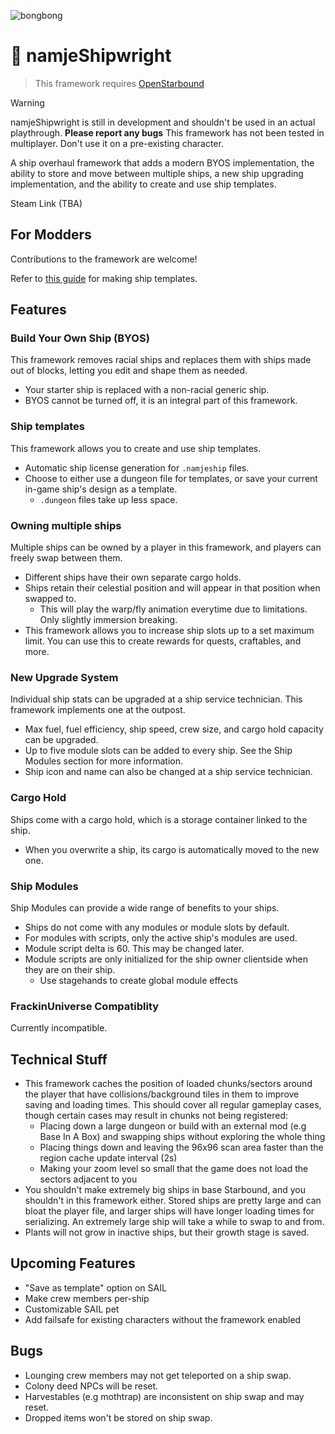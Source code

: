![bongbong](https://i.imgur.com/FN9fjwi.gif)
# 🚀 namjeShipwright
> This framework requires [OpenStarbound](https://github.com/OpenStarbound/OpenStarbound)

> [!WARNING]
> namjeShipwright is still in development and shouldn't be used in an actual playthrough. **Please report any bugs**
> This framework has not been tested in multiplayer.
> Don't use it on a pre-existing character.

A ship overhaul framework that adds a modern BYOS implementation, the ability to store and move between multiple ships, a new ship upgrading implementation, and the ability to create and use ship templates.

Steam Link (TBA)

## For Modders
Contributions to the framework are welcome!

Refer to [this guide](https://github.com/namje0/namje_shipwright/blob/main/namje_ships/making_ships.md) for making ship templates.

## Features
### Build Your Own Ship (BYOS)
This framework removes racial ships and replaces them with ships made out of blocks, letting you edit and shape them as needed.
- Your starter ship is replaced with a non-racial generic ship.
- BYOS cannot be turned off, it is an integral part of this framework.
### Ship templates
This framework allows you to create and use ship templates.
- Automatic ship license generation for `.namjeship` files.
- Choose to either use a dungeon file for templates, or save your current in-game ship's design as a template.
    - `.dungeon` files take up less space.
### Owning multiple ships
Multiple ships can be owned by a player in this framework, and players can freely swap between them.
- Different ships have their own separate cargo holds.
- Ships retain their celestial position and will appear in that position when swapped to.
    - This will play the warp/fly animation everytime due to limitations. Only slightly immersion breaking.
- This framework allows you to increase ship slots up to a set maximum limit. You can use this to create rewards for quests, craftables, and more.
### New Upgrade System
Individual ship stats can be upgraded at a ship service technician. This framework implements one at the outpost.
- Max fuel, fuel efficiency, ship speed, crew size, and cargo hold capacity can be upgraded.
- Up to five module slots can be added to every ship. See the Ship Modules section for more information.
- Ship icon and name can also be changed at a ship service technician.
### Cargo Hold
Ships come with a cargo hold, which is a storage container linked to the ship.
- When you overwrite a ship, its cargo is automatically moved to the new one.
### Ship Modules
Ship Modules can provide a wide range of benefits to your ships.
- Ships do not come with any modules or module slots by default.
- For modules with scripts, only the active ship's modules are used.
- Module script delta is 60. This may be changed later.
- Module scripts are only initialized for the ship owner clientside when they are on their ship.
    - Use stagehands to create global module effects
### FrackinUniverse Compatiblity
Currently incompatible.

## Technical Stuff
- This framework caches the position of loaded chunks/sectors around the player that have collisions/background tiles in them to improve saving and loading times. This should cover all regular gameplay cases, though certain cases may result in chunks not being registered:
    - Placing down a large dungeon or build with an external mod (e.g Base In A Box) and swapping ships without exploring the whole thing
    - Placing things down and leaving the 96x96 scan area faster than the region cache update interval (2s)
    - Making your zoom level so small that the game does not load the sectors adjacent to you
- You shouldn't make extremely big ships in base Starbound, and you shouldn't in this framework either. Stored ships are pretty large and can bloat the player file, and larger ships will have longer loading times for serializing. An extremely large ship will take a while to swap to and from.
- Plants will not grow in inactive ships, but their growth stage is saved.

## Upcoming Features
- "Save as template" option on SAIL
- Make crew members per-ship
- Customizable SAIL pet
- Add failsafe for existing characters without the framework enabled

## Bugs
- Lounging crew members may not get teleported on a ship swap.
- Colony deed NPCs will be reset.
- Harvestables (e.g mothtrap) are inconsistent on ship swap and may reset.
- Dropped items won't be stored on ship swap.